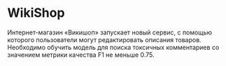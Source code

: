 # WikiShop
Интернет-магазин «Викишоп» запускает новый сервис, с помощью которого пользователи могут редактировать описания товаров. Необходимо обучить модель  для поиска токсичных комментариев со значением метрики качества F1 не меньше 0.75.
